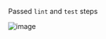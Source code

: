 Passed ```lint``` and ```test``` steps

![image](https://user-images.githubusercontent.com/32730247/219922863-8063845f-87b6-45c6-956a-d96d15f6f58d.png)
